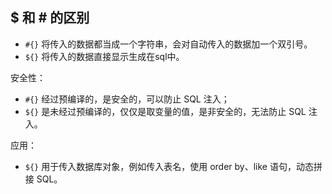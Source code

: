 ## $ 和 # 的区别



- `#{}` 将传入的数据都当成一个字符串，会对自动传入的数据加一个双引号。
- `${}` 将传入的数据直接显示生成在sql中。



安全性：

- `#{}` 经过预编译的，是安全的，可以防止 SQL 注入；
- `${}` 是未经过预编译的，仅仅是取变量的值，是非安全的，无法防止 SQL 注入。



应用：

- `${}` 用于传入数据库对象，例如传入表名，使用 order by、like 语句，动态拼接 SQL。



